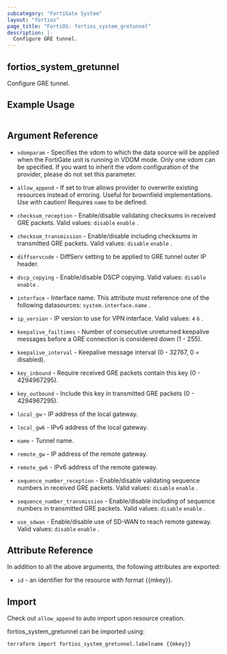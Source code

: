 ```yaml
---
subcategory: "FortiGate System"
layout: "fortios"
page_title: "FortiOS: fortios_system_gretunnel"
description: |-
  Configure GRE tunnel.
---
```


## fortios_system_gretunnel
Configure GRE tunnel.

## Example Usage

```hcl

```

## Argument Reference
* `vdomparam` - Specifies the vdom to which the data source will be applied when the FortiGate unit is running in VDOM mode. Only one vdom can be specified. If you want to inherit the vdom configuration of the provider, please do not set this parameter.
* `allow_append` - If set to true allows provider to overwrite existing resources instead of erroring. Useful for brownfield implementations. Use with caution! Requires `name` to be defined.

* `checksum_reception` - Enable/disable validating checksums in received GRE packets. Valid values: `disable` `enable` .
* `checksum_transmission` - Enable/disable including checksums in transmitted GRE packets. Valid values: `disable` `enable` .
* `diffservcode` - DiffServ setting to be applied to GRE tunnel outer IP header.
* `dscp_copying` - Enable/disable DSCP copying. Valid values: `disable` `enable` .
* `interface` - Interface name. This attribute must reference one of the following datasources: `system.interface.name` .
* `ip_version` - IP version to use for VPN interface. Valid values: `4` `6` .
* `keepalive_failtimes` - Number of consecutive unreturned keepalive messages before a GRE connection is considered down (1 - 255).
* `keepalive_interval` - Keepalive message interval (0 - 32767, 0 = disabled).
* `key_inbound` - Require received GRE packets contain this key (0 - 4294967295).
* `key_outbound` - Include this key in transmitted GRE packets (0 - 4294967295).
* `local_gw` - IP address of the local gateway.
* `local_gw6` - IPv6 address of the local gateway.
* `name` - Tunnel name.
* `remote_gw` - IP address of the remote gateway.
* `remote_gw6` - IPv6 address of the remote gateway.
* `sequence_number_reception` - Enable/disable validating sequence numbers in received GRE packets. Valid values: `disable` `enable` .
* `sequence_number_transmission` - Enable/disable including of sequence numbers in transmitted GRE packets. Valid values: `disable` `enable` .
* `use_sdwan` - Enable/disable use of SD-WAN to reach remote gateway. Valid values: `disable` `enable` .

## Attribute Reference

In addition to all the above arguments, the following attributes are exported:
* `id` - an identifier for the resource with format {{mkey}}.

## Import

Check out `allow_append` to auto import upon resource creation.

fortios_system_gretunnel can be imported using:
```sh
terraform import fortios_system_gretunnel.labelname {{mkey}}
```

